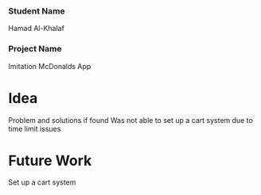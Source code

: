 ### Student Name
Hamad Al-Khalaf


### Project Name
Imitation McDonalds App

# Idea
Problem and solutions if found
Was not able to set up a cart system due to time limit issues


# Future Work 
Set up a cart system


